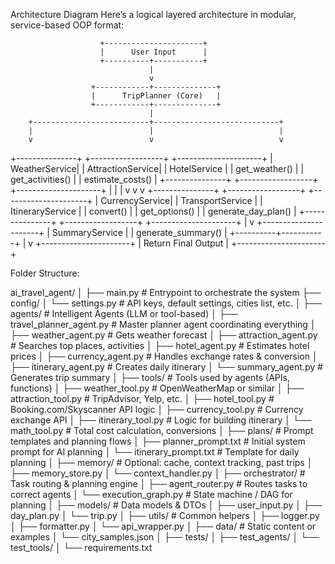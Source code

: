 Architecture Diagram
Here’s a logical layered architecture in modular, service-based OOP format:

                        +----------------------+
                        |      User Input      |
                        +----------+-----------+
                                   |
                                   v
                      +------------+--------------+
                      |      TripPlanner (Core)   |
                      +------------+--------------+
                                   |
        +--------------------------+----------------------------+
        |                          |                            |
        v                          v                            v
+---------------+       +------------------+       +---------------------+
| WeatherService|       | AttractionService|       |   HotelService      |
| get_weather() |       | get_activities() |       | estimate_costs()    |
+---------------+       +------------------+       +---------------------+
        |                          |                            |
        v                          v                            v
+---------------+       +------------------+       +---------------------+
| CurrencyService|      | TransportService |       | ItineraryService    |
| convert()      |      | get_options()    |       | generate_day_plan() |
+---------------+       +------------------+       +---------------------+
                                                           |
                                                           v
                                               +----------------------+
                                               |   SummaryService     |
                                               | generate_summary()   |
                                               +----------+-----------+
                                                          |
                                                          v
                                                +----------------------+
                                                | Return Final Output  |
                                                +----------------------+

Folder Structure:

ai_travel_agent/
│
├── main.py                                # Entrypoint to orchestrate the system
├── config/
│   └── settings.py                        # API keys, default settings, cities list, etc.
│
├── agents/                                # Intelligent Agents (LLM or tool-based)
│   ├── travel_planner_agent.py            # Master planner agent coordinating everything
│   ├── weather_agent.py                   # Gets weather forecast
│   ├── attraction_agent.py                # Searches top places, activities
│   ├── hotel_agent.py                     # Estimates hotel prices
│   ├── currency_agent.py                  # Handles exchange rates & conversion
│   ├── itinerary_agent.py                 # Creates daily itinerary
│   └── summary_agent.py                   # Generates trip summary
│
├── tools/                                 # Tools used by agents (APIs, functions)
│   ├── weather_tool.py                    # OpenWeatherMap or similar
│   ├── attraction_tool.py                 # TripAdvisor, Yelp, etc.
│   ├── hotel_tool.py                      # Booking.com/Skyscanner API logic
│   ├── currency_tool.py                   # Currency exchange API
│   ├── itinerary_tool.py                  # Logic for building itinerary
│   └── math_tool.py                       # Total cost calculation, conversions
│
├── plans/                                 # Prompt templates and planning flows
│   ├── planner_prompt.txt                 # Initial system prompt for AI planning
│   └── itinerary_prompt.txt               # Template for daily planning
│
├── memory/                                # Optional: cache, context tracking, past trips
│   ├── memory_store.py
│   └── context_handler.py
│
├── orchestrator/                          # Task routing & planning engine
│   ├── agent_router.py                    # Routes tasks to correct agents
│   └── execution_graph.py                 # State machine / DAG for planning
│
├── models/                                # Data models & DTOs
│   ├── user_input.py
│   ├── day_plan.py
│   └── trip.py
│
├── utils/                                 # Common helpers
│   ├── logger.py
│   ├── formatter.py
│   └── api_wrapper.py
│
├── data/                                  # Static content or examples
│   └── city_samples.json
│
├── tests/
│   ├── test_agents/
│   └── test_tools/
│
└── requirements.txt

